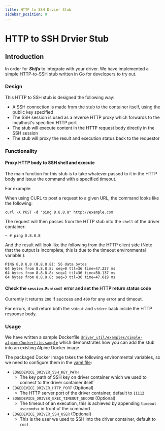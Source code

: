 ```yaml
---
title: HTTP to SSH Drvier Stub
sidebar_position: 0
---
```


# HTTP to SSH Drvier Stub

## Introduction

In order for ***Shifu*** to integrate with your driver. We have implemented a simple HTTP-to-SSH stub written in Go for developers to try out.

### Design

This HTTP to SSH stub is designed the following way:

- A SSH connection is made from the stub to the container itself, using the public key specified
- The SSH session is used as a reverse HTTP proxy which forwards to the localhost's specified HTTP port
- The stub will execute content in the HTTP request body directly in the SSH session
- The stub will proxy the result and execution status back to the requestor

### Functionality

#### Proxy HTTP body to SSH shell and execute

The main function for this stub is to take whatever passed to it in the HTTP body and issue the command with a specified timeout.

For example:

When using CURL to post a request to a given URL, the command looks like the following:

`curl -X POST -d "ping 8.8.8.8" http://example.com`

The request will then passes from the HTTP stub into the `shell` of the driver container:

`~ # ping 8.8.8.8`

And the result will look like the following from the HTTP client side (Note that the output is incomplete, this is due to the timeout environmental variable.):

```
PING 8.8.8.8 (8.8.8.8): 56 data bytes
64 bytes from 8.8.8.8: seq=0 ttl=36 time=47.227 ms
64 bytes from 8.8.8.8: seq=1 ttl=36 time=50.137 ms
64 bytes from 8.8.8.8: seq=3 ttl=36 time=47.619 ms
```

#### Check the `session.Run(cmd)` error and set the HTTP return status code

Currently it returns `200` if success and `400` for any error and timeout.

For errors, it will return both the `stdout` and `stderr` back inside the HTTP response body.

### Usage

We have written a sample Dockerfile [`driver_util/examples/simple-alpine/Dockerfile.sample`](/examples/driver_util/simple-alpine/Dockerfile.sample) which demonstrates how you can add the stub into an existing Alpine Docker image

The packaged Docker image takes the following environmental variables, so we need to configure them in the [yaml file](/examples/driver_util/simple-alpine/driver.yaml):

- `EDGEDEVICE_DRIVER_SSH_KEY_PATH`
  - The key path of SSH key on driver container which we used to connect to the driver container itself
- `EDGEDEVICE_DRIVER_HTTP_PORT` (Optional)
  - The HTTP server port of the driver container, default to `11112`
- `EDGEDEVICE_DRIVER_EXEC_TIMEOUT_SECOND` (Optional)
  - The timeout of an execution, this is achieved by appending `timeout <seconds>` in front of the command
- `EDGEDEVICE_DRIVER_SSH_USER` (Optional)
  - This is the user we used to SSH into the driver container, default to `root`
